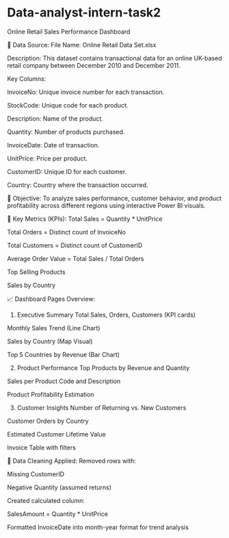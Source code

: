 # Data-analyst-intern-task2

Online Retail Sales Performance Dashboard

📁 Data Source:
File Name: Online Retail Data Set.xlsx

Description: This dataset contains transactional data for an online UK-based retail company between December 2010 and December 2011.

Key Columns:

InvoiceNo: Unique invoice number for each transaction.

StockCode: Unique code for each product.

Description: Name of the product.

Quantity: Number of products purchased.

InvoiceDate: Date of transaction.

UnitPrice: Price per product.

CustomerID: Unique ID for each customer.

Country: Country where the transaction occurred.

🎯 Objective:
To analyze sales performance, customer behavior, and product profitability across different regions using interactive Power BI visuals.

📌 Key Metrics (KPIs):
Total Sales = Quantity * UnitPrice

Total Orders = Distinct count of InvoiceNo

Total Customers = Distinct count of CustomerID

Average Order Value = Total Sales / Total Orders

Top Selling Products

Sales by Country

📈 Dashboard Pages Overview:
1. Executive Summary
Total Sales, Orders, Customers (KPI cards)

Monthly Sales Trend (Line Chart)

Sales by Country (Map Visual)

Top 5 Countries by Revenue (Bar Chart)

2. Product Performance
Top Products by Revenue and Quantity

Sales per Product Code and Description

Product Profitability Estimation

3. Customer Insights
Number of Returning vs. New Customers

Customer Orders by Country

Estimated Customer Lifetime Value

Invoice Table with filters

🧹 Data Cleaning Applied:
Removed rows with:

Missing CustomerID

Negative Quantity (assumed returns)

Created calculated column:

SalesAmount = Quantity * UnitPrice

Formatted InvoiceDate into month-year format for trend analysis
